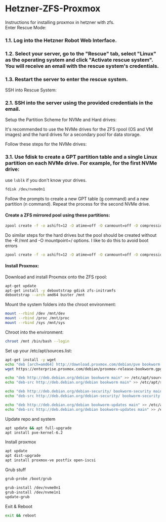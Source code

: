 # Hetzner-ZFS-Proxmox
Instructions for installing proxmox in hetzner with zfs.  
Enter Rescue Mode:

### 1.1. Log into the Hetzner Robot Web Interface.

### 1.2. Select your server, go to the "Rescue" tab, select "Linux" as the operating system and click "Activate rescue system". You will receive an email with the rescue system's credentials.

### 1.3. Restart the server to enter the rescue system.

SSH into Rescue System:

### 2.1. SSH into the server using the provided credentials in the email.

Setup the Partition Scheme for NVMe and Hard drives:

It's recommended to use the NVMe drives for the ZFS rpool (OS and VM images) and the hard drives for a secondary pool for data storage.

Follow these steps for the NVMe drives:

### 3.1. Use fdisk to create a GPT partition table and a single Linux partition on each NVMe drive. For example, for the first NVMe drive:
use `lsblk` if you don't know your drives. 

```bash
fdisk /dev/nvme0n1
````
Follow the prompts to create a new GPT table (g command) and a new partition (n command). Repeat the process for the second NVMe drive.

#### Create a ZFS mirrored pool using these partitions:

```bash
zpool create -f -o ashift=12 -O atime=off -O canmount=off -O compression=lz4 -O normalization=formD -O mountpoint=/ -R /mnt rpool mirror /dev/nvme0n1p1 /dev/nvme1n1p1
```

Do similar steps for the hard drives but the pool should be created without the -R /mnt and -O mountpoint=/ options.
I like to do this to avoid boot errors 
```bash
zpool create -f -o ashift=12 -O atime=off -O canmount=off -O compression=lz4 -O normalization=formD data-pool mirror /dev/sda /dev/sdb
```

#### Install Proxmox:

Download and install Proxmox onto the ZFS rpool:

```bash
apt-get update
apt-get install -y debootstrap gdisk zfs-initramfs
debootstrap --arch amd64 buster /mnt
```

Mount the system folders into the chroot environment:
```bash
mount --rbind /dev /mnt/dev
mount --rbind /proc /mnt/proc
mount --rbind /sys /mnt/sys
```
Chroot into the environment:

```bash
chroot /mnt /bin/bash --login
```

Set up your /etc/apt/sources.list:

```bash
apt-get install -y wget
echo "deb [arch=amd64] http://download.proxmox.com/debian/pve bookworm pve-no-subscription" > /etc/apt/sources.list.d/pve-install-repo.list
wget https://enterprise.proxmox.com/debian/proxmox-release-bookworm.gpg -O /etc/apt/trusted.gpg.d/proxmox-release-bookworm.gpg

echo "deb http://deb.debian.org/debian bookworm main" >> /etc/apt/sources.list
echo "deb-src http://deb.debian.org/debian bookworm main" >> /etc/apt/sources.list

echo "deb http://deb.debian.org/debian-security/ bookworm-security main" >> /etc/apt/sources.list
echo "deb-src http://deb.debian.org/debian-security/ bookworm-security main" >> /etc/apt/sources.list

echo "deb http://deb.debian.org/debian bookworm-updates main" >> /etc/apt/sources.list
echo "deb-src http://deb.debian.org/debian bookworm-updates main" >> /etc/apt/sources.list
```

Update repo and system 
```bash
apt update && apt full-upgrade
apt install pve-kernel-6.2
```

Install proxmox 
```bash
apt update
apt dist-upgrade
apt install proxmox-ve postfix open-iscsi
```

Grub stuff 
```bash
grub-probe /boot/grub

grub-install /dev/nvme0n1
grub-install /dev/nvme1n1
update-grub
```

Exit & Reboot
```bash 
exit && reboot
```
